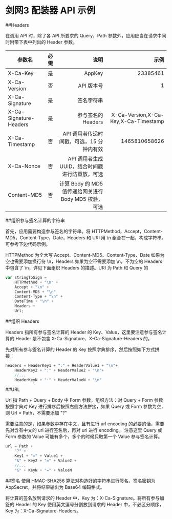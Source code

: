 # 剑网3 配装器 API 示例
##Headers

在调用 API 时，除了各 API 所要求的 Query，Path 参数外，应用应当在请求中同时附带下表中列出的 Header 参数。

| 参数名| 必需| 说明| 示例|
| ----- |:---:| ---:|----:|
| X-Ca-Key| 是| AppKey| 23385461
| X-Ca-Version| 否| API 版本号| 1
| X-Ca-Signature| 是| 签名字符串| 
| X-Ca-Signature-Headers| 是| 参与签名的 Headers| X-Ca-Version,X-Ca-Key,X-Ca-Timestamp
| X-Ca-Timestamp| 否| API 调用者传递时间戳，可选，15 分钟内有效| 1465810658626
| X-Ca-Nonce| 否| API 调用者生成 UUID，结合时间戳进行防重放，可选| 
| Content-MD5| 否| 计算 Body 的 MD5 值传递给网关进行 Body MD5 校验，可选| 

##组织参与签名计算的字符串

首先，应用需要构造参与签名的字符串。将 HTTPMethod，Accept，Content-MD5，Content-Type，Date，Headers 和 URI 用 \n 组合在一起，构成字符串。可参考下边代码示例。

HTTPMethod 为全大写 Accept、Content-MD5、Content-Type、Date 如果为空也需要添加换行符 \n，Headers 如果为空不需要添加 \n，不为空的 Headers 中包含了 \n，详见下面组织 Headers 的描述。URI 为 Path 和 Query 的

```javascript
var stringToSign = 
    HTTPMethod + "\n" + 
    Accept + "\n" + 
    Content-MD5 + "\n" 
    Content-Type + "\n" + 
    DateTime + "\n" + 
    Headers + 
    Url;
```

##组织 Headers

Headers 指所有参与签名计算的 Header 的 Key、Value，这里要注意参与签名计算的 Header 是不包含 X-Ca-Signature、X-Ca-Signature-Headers 的。

先对所有参与签名计算的 Header 的 Key 按照字典排序，然后按照如下方式拼接：

```javascript
headers = HeaderKey1 + ":" + HeaderValue1 + "\n"+ 
    HeaderKey2 + ":" + HeaderValue2 + "\n"+ 
    //... 
    HeaderKeyN + ":" + HeaderValueN + "\n"
```

##URL

Url 指 Path + Query + Body 中 Form 参数，组织方法：对 Query + Form 参数按照字典对 Key 进行排序后按照右侧方法拼接，如果 Query 或 Form 参数为空，则 Url = Path，不需要添加 "?"

需要注意的是，如果参数中存在中文，且有进行 url encoding 的必要的话，需要先对含有中文的 url 进行签名后，再对 url 进行 encoding。
注意这里 Query 或 Form 参数的 Value 可能有多个，多个的时候只取第一个 Value 参与签名计算。

```javascript
url = Path +
    "?" +
    Key1 + "=" + Value1 +
    "&" + Key2 + "=" + Value2 +
    //...
    "&" + KeyN + "=" + ValueN
```

##签名
使用 HMAC-SHA256 算法对构造好的字符串进行签名，签名密钥为 AppSecret，并将结果输出为 Base64 编码格式。

将计算的签名放到请求的 Header 中，Key 为：X-Ca-Signature。将所有参与加签的 Header 的 Key 使用英文逗号分割放到请求的 Header 中，不必区分顺序，Key 为：X-Ca-Signature-Headers。
